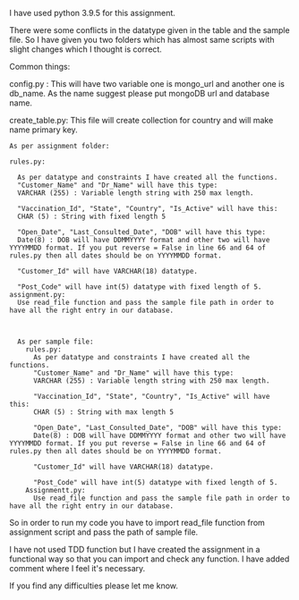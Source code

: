 I have used python 3.9.5 for this assignment.

There were some conflicts in the datatype given in the table and the sample file. So I have given you two folders which has almost same scripts with slight changes which I thought is correct.

Common things:
  
  config.py :
      This will have two variable one is mongo_url and another one is db_name.
      As the name suggest please put mongoDB url and database name.
  
  create_table.py:
    This file will create collection for country and will make name primary key.

    
    As per assignment folder:  
    
    rules.py:
    
      As per datatype and constraints I have created all the functions.
      "Customer_Name" and "Dr_Name" will have this type:
      VARCHAR (255) : Variable length string with 250 max length.

      "Vaccination_Id", "State", "Country", "Is_Active" will have this:
      CHAR (5) : String with fixed length 5

      "Open_Date", "Last_Consulted_Date", "DOB" will have this type:
      Date(8) : DOB will have DDMMYYYY format and other two will have YYYYMMDD format. If you put reverse = False in line 66 and 64 of rules.py then all dates should be on YYYYMMDD format.

      "Customer_Id" will have VARCHAR(18) datatype.

      "Post_Code" will have int(5) datatype with fixed length of 5.
    assignment.py:
      Use read_file function and pass the sample file path in order to have all the right entry in our database.



      As per sample file:
        rules.py:
          As per datatype and constraints I have created all the functions.
          "Customer_Name" and "Dr_Name" will have this type:
          VARCHAR (255) : Variable length string with 250 max length.

          "Vaccination_Id", "State", "Country", "Is_Active" will have this:
          CHAR (5) : String with max length 5

          "Open_Date", "Last_Consulted_Date", "DOB" will have this type:
          Date(8) : DOB will have DDMMYYYY format and other two will have YYYYMMDD format. If you put reverse = False in line 66 and 64 of rules.py then all dates should be on YYYYMMDD format.

          "Customer_Id" will have VARCHAR(18) datatype.

          "Post_Code" will have int(5) datatype with fixed length of 5.
        Assignmentt.py:
          Use read_file function and pass the sample file path in order to have all the right entry in our database.

  So in order to run my code you have to import read_file function from assignment script and pass the path of sample file.

  I have not used TDD function but I have created the assignment in a functional way so that you can import and check any function.
  I have added comment where I feel it's necessary.

  If you find any difficulties please let me know.

